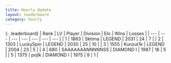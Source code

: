 ```yaml
---
title: Hourly Update
layout: leaderboard
category: hourly
---
```


{: .leaderboard}
| Rank | LV | Player | Division | Elo | Wins | Losses |
| --- | --- | --- | --- | --- | --- | --- |
| <span data-change="0">1</span> | 1863 | <span title="ID: 353063">Sktima</span> | LEGEND | <span data-change="0">2031</span> | <span data-change="0">24</span> | <span data-change="0">7</span> |
| <span data-change="0">2</span> | 1303 | <span title="ID: 498412">LuckySpin</span> | LEGEND | <span data-change="12">2030</span> | <span data-change="2">25</span> | <span data-change="0">10</span> |
| <span data-change="0">3</span> | 1555 | <span title="ID: 392407">Kunzut1k</span> | LEGEND | <span data-change="0">2004</span> | <span data-change="0">23</span> | <span data-change="0">5</span> |
| <span data-change="0">4</span> | 680 | <span title="ID: 174294">SAAAAAAANNNNNSS</span> | DIAMOND I | <span data-change="0">1987</span> | <span data-change="0">18</span> | <span data-change="0">5</span> |
| <span data-change="0">5</span> | 1375 | <span title="ID: 4783">pojlk</span> | DIAMOND I | <span data-change="0">1975</span> | <span data-change="0">9</span> | <span data-change="0">1</span> |